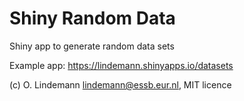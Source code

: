 # Shiny Random Data
Shiny app to generate random data sets

Example app: https://lindemann.shinyapps.io/datasets

(c) O. Lindemann <lindemann@essb.eur.nl>, MIT licence
